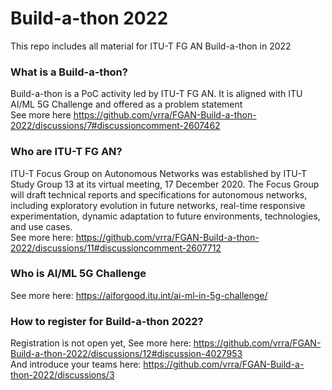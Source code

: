 # Build-a-thon 2022
This repo includes all material for ITU-T FG AN Build-a-thon in 2022

### What is a Build-a-thon?
Build-a-thon is a PoC activity led by ITU-T FG AN. It is aligned with ITU AI/ML 5G Challenge and offered as a problem statement \
See more here https://github.com/vrra/FGAN-Build-a-thon-2022/discussions/7#discussioncomment-2607462

### Who are ITU-T FG AN?
ITU-T Focus Group on Autonomous Networks was established by ITU-T Study Group 13 at its virtual meeting, 17 December 2020​.​ The Focus Group will draft technical reports and specifications for autonomous networks, including exploratory evolution in future networks, real-time responsive experimentation, dynamic adaptation to future environments, technologies, and use cases.  \
See more here: https://github.com/vrra/FGAN-Build-a-thon-2022/discussions/11#discussioncomment-2607712

### Who is AI/ML 5G Challenge
See more here: https://aiforgood.itu.int/ai-ml-in-5g-challenge/

### How to register for Build-a-thon 2022?
Registration is not open yet, 
See more here: https://github.com/vrra/FGAN-Build-a-thon-2022/discussions/12#discussion-4027953 \
And introduce your teams here: https://github.com/vrra/FGAN-Build-a-thon-2022/discussions/3
